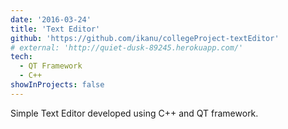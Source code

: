 ```yaml
---
date: '2016-03-24'
title: 'Text Editor'
github: 'https://github.com/ikanu/collegeProject-textEditor'
# external: 'http://quiet-dusk-89245.herokuapp.com/'
tech:
  - QT Framework
  - C++
showInProjects: false
---
```


Simple Text Editor developed using C++ and QT framework.
